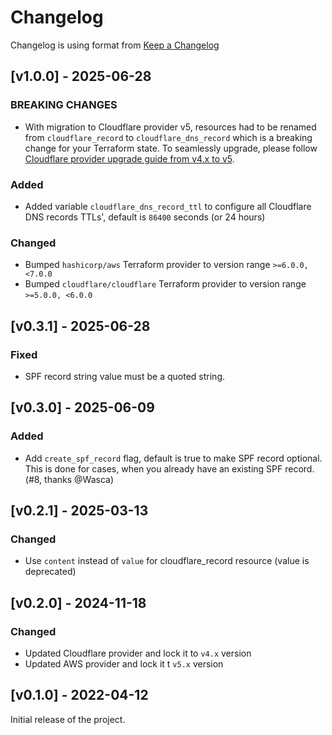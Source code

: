 # Changelog

Changelog is using format from [Keep a Changelog](https://keepachangelog.com/en/1.1.0/)

## [v1.0.0] - 2025-06-28

### BREAKING CHANGES

- With migration to Cloudflare provider v5, resources had to be renamed from `cloudflare_record` to `cloudflare_dns_record` which is a breaking change for your Terraform state. To seamlessly upgrade, please follow [Cloudflare provider upgrade guide from v4.x to v5](https://registry.terraform.io/providers/cloudflare/cloudflare/latest/docs/guides/version-5-upgrade).

### Added

- Added variable `cloudflare_dns_record_ttl` to configure all Cloudflare DNS records TTLs', default is `86400` seconds (or 24 hours)

### Changed

- Bumped `hashicorp/aws` Terraform provider to version range `>=6.0.0, <7.0.0`
- Bumped `cloudflare/cloudflare` Terraform provider to version range `>=5.0.0, <6.0.0`

## [v0.3.1] - 2025-06-28

### Fixed

- SPF record string value must be a quoted string.

## [v0.3.0] - 2025-06-09

### Added

- Add `create_spf_record` flag, default is true to make SPF record optional. This is done for cases, when you already have an existing SPF record. (#8, thanks @Wasca)

## [v0.2.1] - 2025-03-13

### Changed

- Use `content` instead of `value` for cloudflare_record resource (value is deprecated)

## [v0.2.0] - 2024-11-18

### Changed

- Updated Cloudflare provider and lock it to `v4.x` version
- Updated AWS provider and lock it t `v5.x` version

## [v0.1.0] - 2022-04-12

Initial release of the project.
